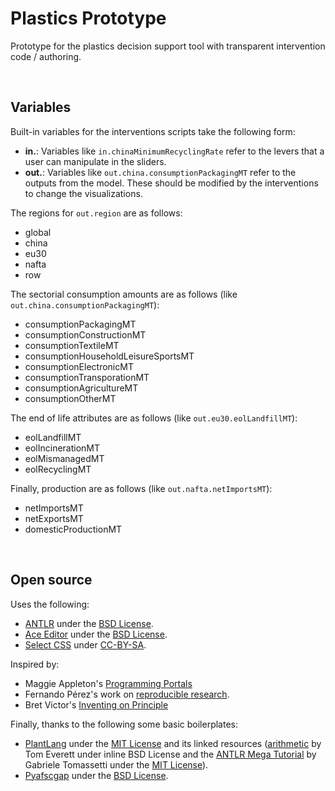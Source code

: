 Plastics Prototype
===============================================================================
Prototype for the plastics decision support tool with transparent intervention code / authoring.

<br>

## Variables
Built-in variables for the interventions scripts take the following form:

- **in.**: Variables like `in.chinaMinimumRecyclingRate` refer to the levers that a user can manipulate in the sliders.
- **out.**: Variables like `out.china.consumptionPackagingMT` refer to the outputs from the model. These should be modified by the interventions to change the visualizations.

The regions for `out.region` are as follows:

 - global
 - china
 - eu30
 - nafta
 - row

The sectorial consumption amounts are as follows (like `out.china.consumptionPackagingMT`):

 - consumptionPackagingMT
 - consumptionConstructionMT
 - consumptionTextileMT
 - consumptionHouseholdLeisureSportsMT
 - consumptionElectronicMT
 - consumptionTransporationMT
 - consumptionAgricultureMT
 - consumptionOtherMT

The end of life attributes are as follows (like `out.eu30.eolLandfillMT`):

 - eolLandfillMT
 - eolIncinerationMT
 - eolMismanagedMT
 - eolRecyclingMT

Finally, production are as follows (like `out.nafta.netImportsMT`):

 - netImportsMT
 - netExportsMT
 - domesticProductionMT

<br>

## Open source
Uses the following:

 - [ANTLR](https://www.antlr.org/index.html) under the [BSD License](https://www.antlr.org/license.html).
 - [Ace Editor](https://ace.c9.io/) under the [BSD License](https://github.com/ajaxorg/ace/blob/master/LICENSE).
 - [Select CSS](https://stackoverflow.com/questions/38788848) under [CC-BY-SA](https://stackoverflow.com/help/licensing).

Inspired by:

 - Maggie Appleton's [Programming Portals](https://maggieappleton.com/programming-portals)
 - Fernando Pérez's work on [reproducible research](https://www.youtube.com/watch?t=1521&v=GUyt_VXU8Aw&feature=youtu.be).
 - Bret Victor's [Inventing on Principle](https://www.youtube.com/watch?v=PUv66718DII)

Finally, thanks to the following some basic boilerplates:

 - [PlantLang](https://github.com/sampottinger/PlantLang) under the [MIT License](https://github.com/sampottinger/PlantLang/blob/main/LICENSE.txt) and its linked resources ([arithmetic](https://github.com/antlr/grammars-v4/blob/master/arithmetic/arithmetic.g4) by Tom Everett under inline BSD License and the [ANTLR Mega Tutorial](https://github.com/gabriele-tomassetti/antlr-mega-tutorial) by Gabriele Tomassetti under the [MIT License](https://github.com/gabriele-tomassetti/antlr-mega-tutorial/blob/master/LICENSE.md)).
 - [Pyafscgap](https://pyafscgap.org/) under the [BSD License](https://github.com/SchmidtDSE/afscgap/blob/main/LICENSE.md).
